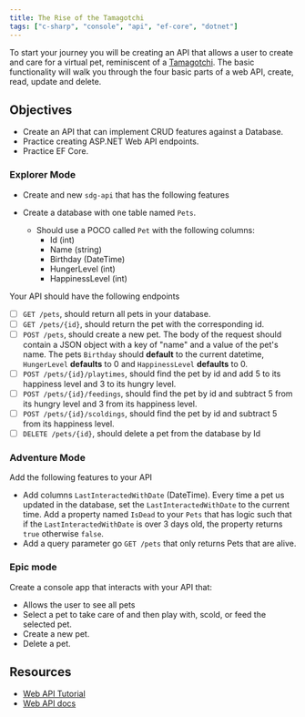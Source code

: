 ```yaml
---
title: The Rise of the Tamagotchi
tags: ["c-sharp", "console", "api", "ef-core", "dotnet"]
---
```


To start your journey you will be creating an API that allows a user to create
and care for a virtual pet, reminiscent of a
[Tamagotchi](https://en.wikipedia.org/wiki/Tamagotchi). The basic functionality
will walk you through the four basic parts of a web API, create, read, update
and delete.

## Objectives

- Create an API that can implement CRUD features against a Database.
- Practice creating ASP.NET Web API endpoints.
- Practice EF Core.

### Explorer Mode

- Create and new `sdg-api` that has the following features

- Create a database with one table named `Pets`.
  - Should use a POCO called `Pet` with the following columns:
    - Id (int)
    - Name (string)
    - Birthday (DateTime)
    - HungerLevel (int)
    - HappinessLevel (int)

Your API should have the following endpoints

- [ ] `GET /pets`, should return all pets in your database.
- [ ] `GET /pets/{id}`, should return the pet with the corresponding id.
- [ ] `POST /pets`, should create a new pet. The body of the request should
      contain a JSON object with a key of "name" and a value of the pet's name.
      The pets `Birthday` should **default** to the current datetime,
      `HungerLevel` **defaults** to 0 and `HappinessLevel` **defaults** to 0.
- [ ] `POST /pets/{id}/playtimes`, should find the pet by id and add 5 to its
      happiness level and 3 to its hungry level.
- [ ] `POST /pets/{id}/feedings`, should find the pet by id and subtract 5 from
      its hungry level and 3 from its happiness level.
- [ ] `POST /pets/{id}/scoldings`, should find the pet by id and subtract 5 from
      its happiness level.
- [ ] `DELETE /pets/{id}`, should delete a pet from the database by Id

### Adventure Mode

Add the following features to your API

- Add columns `LastInteractedWithDate` (DateTime). Every time a pet us updated
  in the database, set the `LastInteractedWithDate` to the current time. Add a
  property named `IsDead` to your `Pets` that has logic such that if the
  `LastInteractedWithDate` is over 3 days old, the property returns `true`
  otherwise `false`.
- Add a query parameter go `GET /pets` that only returns Pets that are alive.

### Epic mode

Create a console app that interacts with your API that:

- Allows the user to see all pets
- Select a pet to take care of and then play with, scold, or feed the selected
  pet.
- Create a new pet.
- Delete a pet.

## Resources

- [Web API Tutorial](https://docs.microsoft.com/en-us/aspnet/core/tutorials/first-web-api?view=aspnetcore-3.1)
- [Web API docs](https://dotnet.microsoft.com/apps/aspnets)
